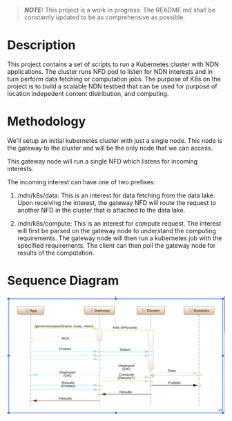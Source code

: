 > **_NOTE:_**  This project is a work in progress. The README.md shall be constantly updated to be as comprehensive as possible.

# Description
This project contains a set of scripts to run a Kubernetes cluster with NDN applications. The cluster runs NFD
pod to listen for NDN interests and in turn perform data fetching or computation jobs. The purpose of K8s on the
project is to build a scalable NDN testbed that can be used for purpose of location indepedent content distribution, and
computing.

# Methodology
We'll setup an initial kubernetes cluster with just a single node. This node
is the gateway to the cluster and will be the only node that we can access.

This gateway node will run a single NFD which listens for incoming interests.

The incoming interest can have one of two prefixes:

1. /ndn/k8s/data: This is an interest for data fetching from the data lake. Upon receiving the 
interest, the gateway NFD will route the request to another NFD in the cluster that is attached
to the data lake.

2. /ndn/k8s/compute: This is an interest for compute request. The interest will first be parsed on the gateway node
to understand the computing requirements. The gateway node will then run a kubernetes job with the specified
requirements. The client can then poll the gateway node for results of the computation.

# Sequence Diagram
![Sequence Diagram](sequence.png)
